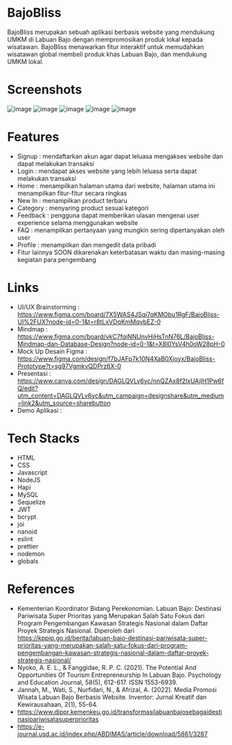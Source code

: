 # BajoBliss
BajoBliss merupakan sebuah aplikasi berbasis website yang mendukung UMKM di Labuan Bajo dengan mempromosikan produk lokal kepada wisatawan. BajoBliss menawarkan fitur interaktif untuk memudahkan wisatawan global membeli produk khas Labuan Bajo, dan mendukung UMKM lokal.

# Screenshots
![image](https://github.com/user-attachments/assets/adb5110b-efdd-4058-86ba-8bb160f35cdf)
![image](https://github.com/user-attachments/assets/dc088202-6cd6-41c7-854a-f36f13946541)
![image](https://github.com/user-attachments/assets/25501398-4b61-4ceb-9757-3c58f9829ffe)
![image](https://github.com/user-attachments/assets/ae11a9be-a801-4303-9dda-28e7cadd7d13)
![image](https://github.com/user-attachments/assets/78202db1-9412-482f-9be1-cdf0ac1ec0e6)

# Features
- Signup : mendaftarkan akun agar dapat leluasa mengakses website dan dapat melakukan transaksi
- Login : mendapat akses website yang lebih leluasa serta dapat melakukan transaksi
- Home : menampilkan halaman utama dari website, halaman utama ini menampilkan fitur-fitur secara ringkas
- New In : menampilkan product terbaru
- Category : menyaring product sesuai kategori
- Feedback : pengguna dapat memberikan ulasan mengenai user experience selama menggunakan website
- FAQ : menampilkan pertanyaan yang mungkin sering dipertanyakan oleh user
- Profile : menampilkan dan mengedit data pribadi
- Fitur lainnya SOON dikarenakan keterbatasan waktu dan masing-masing kegiatan para pengembang

# Links
- UI/UX Brainstorming : https://www.figma.com/board/7X5WAS4JSqi7qKMObu1RgF/BajoBliss-UI%2FUX?node-id=0-1&t=r8tLxVDqKmMqvbEZ-0
- Mindmap : https://www.figma.com/board/vkC7fqiNNUnvHiHsTnN76L/BajoBliss-Mindmap-dan-Database-Design?node-id=0-1&t=X8l0YsV4h0oW28pH-0
- Mock Up Desain Figma : https://www.figma.com/design/f7bJAFp7k10N4XaB0Xioyx/BajoBliss-Prototype?t=sg97VgmkvQDPrz6X-0
- Presentasi : https://www.canva.com/design/DAGLQVLv6yc/nnQZAx8f2lxUAjIH1Pw6fQ/edit?utm_content=DAGLQVLv6yc&utm_campaign=designshare&utm_medium=link2&utm_source=sharebutton
- Demo Aplikasi :

# Tech Stacks
- HTML 
- CSS 
- Javascript 
- NodeJS
- Hapi
- MySQL 
- Sequelize
- JWT
- bcrypt
- joi
- nanoid
- eslint
- prettier
- nodemon
- globals

# References
- Kementerian Koordinator Bidang Perekonomian. Labuan Bajo: Destinasi Pariwisata Super Prioritas yang Merupakan Salah Satu Fokus dari Program Pengembangan Kawasan Strategis Nasional dalam Daftar Proyek Strategis Nasional. Diperoleh dari https://kppip.go.id/berita/labuan-bajo-destinasi-pariwisata-super-prioritas-yang-merupakan-salah-satu-fokus-dari-program-pengembangan-kawasan-strategis-nasional-dalam-daftar-proyek-strategis-nasional/
- Nyoko, A. E. L., & Fanggidae, R. P. C. (2021). The Potential And Opportunities Of Tourism Entrepreneurship In Labuan Bajo. Psychology and Education Journal, 58(5), 612-617. ISSN 1553-6939.
- Jannah, M., Wati, S., Nurfidari, N., & Afrizal, A. (2022). Media Promosi Wisata Labuan Bajo Berbasis Website. Inventor: Jurnal Kreatif dan Kewirausahaan, 2(1), 55-64.
- https://www.djppr.kemenkeu.go.id/transformasilabuanbajosebagaidestinasipariwisatasuperprioritas
- https://e-journal.usd.ac.id/index.php/ABDIMAS/article/download/5861/3287
